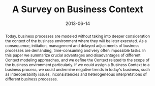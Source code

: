 ---
abstract: Today, business processes are modeled without taking into deeper consideration
  the context of the business environment where they will be later executed. As a
  consequence, initiation, management and delayed adjustments of business processes
  are demanding, time-consuming and very often impossible tasks. In this paper we
  summarize crucial advantages and disadvantages of different Context modeling approaches,
  and we define the Context related to the scope of the business environment particularly.
  If we could assign a Business Context to a business process, we could undermine
  negative trends in today's business, such as interoperability issues, inconsistencies
  and heterogeneous interpretations of different business processes.
authors:
- Danijel Novakovic
- Christian Huemer
date: '2013-06-14'
featured: false
links:
- name: Publik
  url: https://publik.tuwien.ac.at/showentry.php?ID=220685&lang=2
publication_types:
- '1'
publishDate: '2013-06-14'
specifics: 'Vortrag: First International Conference on Advanced Computing, Networking,
  and Informatics (ICACNI 2013), Raipur, Chhattisgarh, India; 14.06.2013 - 16.06.2013;
  in: "Intelligent Computing, Networking, and Informatics, Springer, Vol. 243", (2013),
  ISBN: 978-81-322-1664-3; S. 199 - 211.'
title: A Survey on Business Context
url_pdf: http://link.springer.com/chapter/10.1007%2F978-81-322-1665-0_19
---